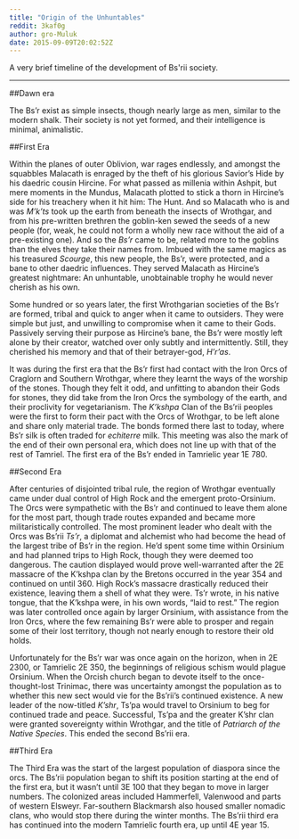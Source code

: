 ```yaml
---
title: "Origin of the Unhuntables"
reddit: 3kaf0g
author: gro-Muluk
date: 2015-09-09T20:02:52Z
---
```


A very brief timeline of the development of Bs'rii society.
***
##Dawn era

The Bs’r exist as simple insects, though nearly large as men, similar to the modern shalk. Their society is not yet formed, and their intelligence is minimal, animalistic.

##First Era

Within the planes of outer Oblivion, war rages endlessly, and amongst the squabbles Malacath is enraged by the theft of his glorious Savior’s Hide by his daedric cousin Hircine. For what passed as millenia within Ashpit, but mere moments in the Mundus, Malacath plotted to stick a thorn in Hircine’s side for his treachery when it hit him: The Hunt. And so Malacath who is and was *M’k’ts* took up the earth from beneath the insects of Wrothgar, and from his pre-written brethren the goblin-ken sewed the seeds of a new people (for, weak, he could not form a wholly new race without the aid of a pre-existing one). And so the *Bs’r* came to be, related more to the goblins than the elves they take their names from. Imbued with the same magics as his treasured *Scourge*, this new people, the Bs’r, were protected, and a bane to other daedric influences. They served Malacath as Hircine’s greatest nightmare: An unhuntable, unobtainable trophy he would never cherish as his own.

Some hundred or so years later, the first Wrothgarian societies of the Bs’r are formed, tribal and quick to anger when it came to outsiders. They were simple but just, and unwilling to compromise when it came to their Gods. Passively serving their purpose as Hircine’s bane, the Bs’r were mostly left alone by their creator, watched over only subtly and intermittently. Still, they cherished his memory and that of their betrayer-god, *H’r’as*.

It was during the first era that the Bs’r first had contact with the Iron Orcs of Craglorn and Southern Wrothgar, where they learnt the ways of the worship of the stones. Though they felt it odd, and unfitting to abandon their Gods for stones, they did take from the Iron Orcs the symbology of the earth, and their proclivity for vegetarianism. The *K’kshpa* Clan of the Bs’rii peoples were the first to form their pact with the Orcs of Wrothgar, to be left alone and share only material trade. The bonds formed there last to today, where Bs’r silk is often traded for *echiterre* milk. This meeting was also the mark of the end of their own personal era, which does not line up with that of the rest of Tamriel. The first era of the Bs’r ended in Tamrielic year 1E 780.

##Second Era

After centuries of disjointed tribal rule, the region of Wrothgar eventually came under dual control of High Rock and the emergent proto-Orsinium. The Orcs were sympathetic with the Bs’r and continued to leave them alone for the most part, though trade routes expanded and became more militaristically controlled. The most prominent leader who dealt with the Orcs was Bs’rii *Ts’r*, a diplomat and alchemist who had become the head of the largest tribe of Bs’r in the region. He’d spent some time within Orsinium and had planned trips to High Rock, though they were deemed too dangerous. The caution displayed would prove well-warranted after the 2E massacre of the K’kshpa clan by the Bretons occurred in the year 354 and continued on until 360. High Rock’s massacre drastically reduced their existence, leaving them a shell of what they were. Ts’r wrote, in his native tongue, that the K’kshpa were, in his own words, “laid to rest.” The region was later controlled once again by larger Orsinium, with assistance from the Iron Orcs, where the few remaining Bs’r were able to prosper and regain some of their lost territory, though not nearly enough to restore their old holds.


Unfortunately for the Bs’r war was once again on the horizon, when in 2E 2300, or Tamrielic 2E 350, the beginnings of religious schism would plague Orsinium. When the Orcish church began to devote itself to the once-thought-lost Trinimac, there was uncertainty amongst the population as to whether this new sect would vie for the Bs’rii’s continued existence. A new leader of the now-titled *K’shr*, Ts’pa would travel to Orsinium to beg for continued trade and peace. Successful, Ts’pa and the greater K’shr clan were granted sovereignty within Wrothgar, and the title of *Patriarch of the Native Species*. This ended the second Bs’rii era.

##Third Era

The Third Era was the start of the largest population of diaspora since the orcs. The Bs’rii population began to shift its position starting at the end of the first era, but it wasn’t until 3E 100 that they began to move in larger numbers. The colonized areas included Hammerfell, Valenwood and parts of western Elsweyr. Far-southern Blackmarsh also housed smaller nomadic clans, who would stop there during the winter months. The Bs’rii third era has continued into the modern Tamrielic fourth era, up until 4E year 15.

